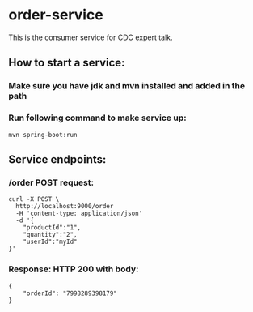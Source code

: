 # order-service
This is the consumer service for CDC expert talk. 

## How to start a service:

### Make sure you have jdk and mvn installed and added in the path
### Run following command to make service up:
```mvn spring-boot:run```

## Service endpoints: 

### /order POST request:
```
curl -X POST \
  http://localhost:9000/order 
  -H 'content-type: application/json'
  -d '{
	"productId":"1",
	"quantity":"2",
	"userId":"myId"
}'
```
### Response: HTTP 200 with body:
```
{
    "orderId": "7998289398179"
}
```
